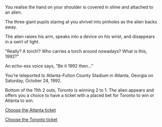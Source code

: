 You realise the hand on your shoulder is covered in slime and attached to an alien.

The three giant pupils staring at you shrivel into pinholes as the alien backs away.

The alien raises his arm, speaks into a device on his wrist, and disappears in a swirl of light.

"Really? A torch!? Who carries a torch around nowadays? What is this, 1992?"

An echo-ess voice says, "Be it 1992 then..." 

You're teleported to Atlanta-Fulton County Stadium in Atlanta, Georgia on Saturday, October 24, 1992.

Bottom of the 11th 2 outs, Toronto is winning 2 to 1.  The alien appears and offers you a choice to have a ticket with a placed bet for Toronto to win or Atlanta to win.

[Choose the Atlanta ticket](../../find-a-toilet.md)

[Choose the Toronto ticket](../../../../private-party-island/island.md)
